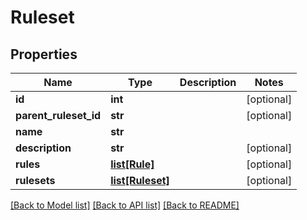 # Ruleset

## Properties
Name | Type | Description | Notes
------------ | ------------- | ------------- | -------------
**id** | **int** |  | [optional] 
**parent_ruleset_id** | **str** |  | [optional] 
**name** | **str** |  | 
**description** | **str** |  | [optional] 
**rules** | [**list[Rule]**](Rule.md) |  | [optional] 
**rulesets** | [**list[Ruleset]**](Ruleset.md) |  | [optional] 

[[Back to Model list]](../README.md#documentation-for-models) [[Back to API list]](../README.md#documentation-for-api-endpoints) [[Back to README]](../README.md)


